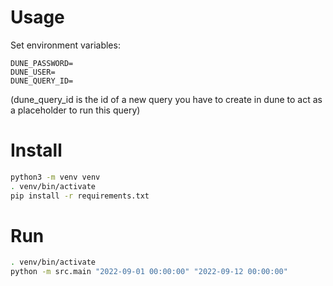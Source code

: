 # Usage

Set environment variables:

```
DUNE_PASSWORD=
DUNE_USER=
DUNE_QUERY_ID=
```

(dune_query_id is the id of a new query you have to create in dune to act as a placeholder to run this query)

# Install

```bash
python3 -m venv venv
. venv/bin/activate
pip install -r requirements.txt
```

# Run

```bash
. venv/bin/activate
python -m src.main "2022-09-01 00:00:00" "2022-09-12 00:00:00"
```
